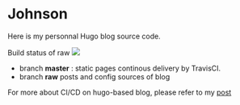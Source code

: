 # Johnson

Here is my personnal Hugo blog source code.

Build status of raw
![](https://travis-ci.org/johnsonwjx/johnsonwjx.github.io.svg?branch=raw)


- branch **master** : static pages continous delivery by TravisCI.  
- branch **raw** posts and config sources of blog

For more about CI/CD on hugo-based blog, please refer to my [post](https://johnsonwjx.github.io/post/hugo-travis/)

